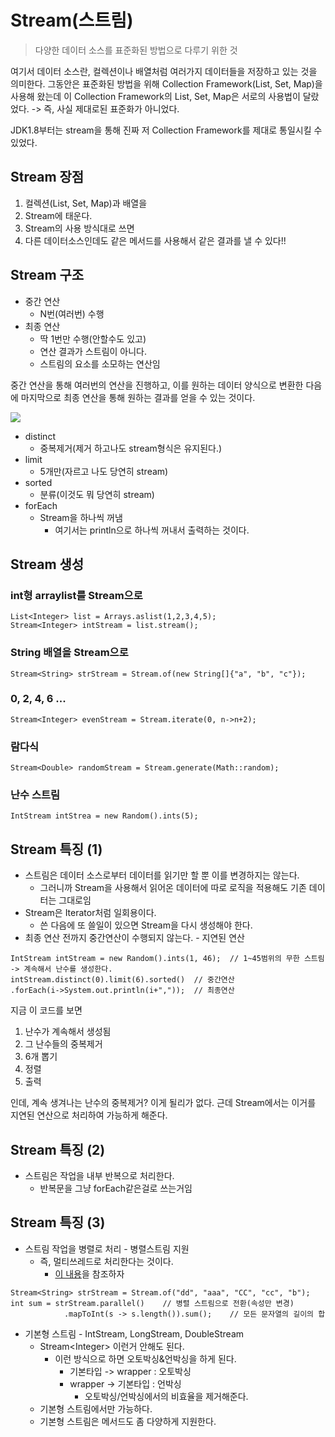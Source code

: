 # Stream(스트림)

> 다양한 데이터 소스를 표준화된 방법으로 다루기 위한 것

여기서 데이터 소스란, 컬렉션이나 배열처럼 여러가지 데이터들을 저장하고 있는 것을 의미한다.
그동안은 표준화된 방법을 위해 Collection Framework(List, Set, Map)을 사용해 왔는데 이 Collection Framework의 List, Set, Map은 서로의 사용법이 달랐었다. -> 즉, 사실 제대로된 표준화가 아니었다.

JDK1.8부터는 stream을 통해 진짜 저 Collection Framework를 제대로 통일시킬 수 있었다.

## Stream 장점

1. 컬렉션(List, Set, Map)과 배열을
2. Stream에 태운다.
3. Stream의 사용 방식대로 쓰면
4. 다른 데이터소스인데도 같은 메서드를 사용해서 같은 결과를 낼 수 있다!!

## Stream 구조

* 중간 연산
    * N번(여러번) 수행
* 최종 연산
    * 딱 1번만 수행(안할수도 있고)
    * 연산 결과가 스트림이 아니다.
    * 스트림의 요소를 소모하는 연산임

중간 연산을 통해 여러번의 연산을 진행하고, 이를 원하는 데이터 양식으로 변환한 다음에 마지막으로 최종 연산을 통해 원하는 결과를 얻을 수 있는 것이다.

![](https://i.imgur.com/JfMFkOq.png)

* distinct
    * 중복제거(제거 하고나도 stream형식은 유지된다.)
* limit
    * 5개만(자르고 나도 당연히 stream)
* sorted
    * 분류(이것도 뭐 당연히 stream)
* forEach
    * Stream을 하나씩 꺼냄
        * 여기서는 println으로 하나씩 꺼내서 출력하는 것이다.

## Stream 생성

### int형 arraylist를 Stream으로

```
List<Integer> list = Arrays.aslist(1,2,3,4,5);
Stream<Integer> intStream = list.stream();
```

### String 배열을 Stream으로

`Stream<String> strStream = Stream.of(new String[]{"a", "b", "c"});`

### 0, 2, 4, 6 ...

`Stream<Integer> evenStream = Stream.iterate(0, n->n+2);`

### 람다식

`Stream<Double> randomStream = Stream.generate(Math::random);`

### 난수 스트림

`IntStream intStrea = new Random().ints(5);`

## Stream 특징 (1)

* 스트림은 데이터 소스로부터 데이터를 읽기만 할 뿐 이를 변경하지는 않는다.
    * 그러니까 Stream을 사용해서 읽어온 데이터에 따로 로직을 적용해도 기존 데이터는 그대로임
* Stream은 Iterator처럼 일회용이다.
    * 쓴 다음에 또 쓸일이 있으면 Stream을 다시 생성해야 한다.
* 최종 연산 전까지 중간연산이 수행되지 않는다. - 지연된 연산


```
IntStream intStream = new Random().ints(1, 46);  // 1~45범위의 무한 스트림 -> 계속해서 난수를 생성한다.
intStream.distinct(0).limit(6).sorted()  // 중간연산
.forEach(i->System.out.println(i+","));  // 최종연산
```

지금 이 코드를 보면

1. 난수가 계속해서 생성됨
2. 그 난수들의 중복제거
3. 6개 뽑기
4. 정렬
5. 출력

인데, 계속 생겨나는 난수의 중복제거? 이게 될리가 없다.
근데 Stream에서는 이거를 지연된 연산으로 처리하여 가능하게 해준다.

## Stream 특징 (2)

* 스트림은 작업을 내부 반복으로 처리한다.
    * 반복문을 그냥 forEach같은걸로 쓰는거임

## Stream 특징 (3)

* 스트림 작업을 병렬로 처리 - 병렬스트림 지원
    * 즉, 멀티쓰레드로 처리한다는 것이다.
        * [이 내용](https://hello-backend.tistory.com/228)을 참조하자

```
Stream<String> strStream = Stream.of("dd", "aaa", "CC", "cc", "b");
int sum = strStream.parallel()    // 병렬 스트림으로 전환(속성만 변경)
            .mapToInt(s -> s.length()).sum();    // 모든 문자열의 길이의 합
```

* 기본형 스트림 - IntStream, LongStream, DoubleStream
    * Stream\<Integer> 이런거 안해도 된다.
        * 이런 방식으로 하면 오토박싱&언박싱을 하게 된다.
            * 기본타입 -> wrapper : 오토박싱
            * wrapper -> 기본타입 : 언박싱
                * 오토박싱/언박싱에서의 비효율을 제거해준다.
    * 기본형 스트림에서만 가능하다.
    * 기본형 스트림은 메서드도 좀 다양하게 지원한다.

